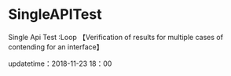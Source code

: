 # SingleAPITest
Single Api Test :Loop  【Verification of results for multiple cases of contending for an interface】

updatetime：2018-11-23 18：00
